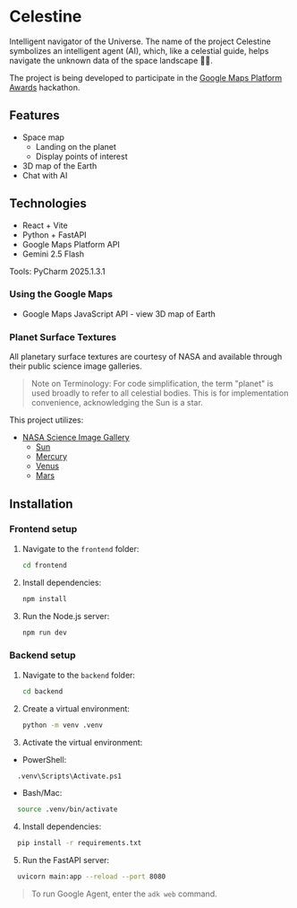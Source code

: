 # Celestine

Intelligent navigator of the Universe. The name of the project Celestine symbolizes an intelligent agent (AI), which, like a celestial guide, helps navigate the unknown data of the space landscape 🧑‍🚀.

The project is being developed to participate in the [Google Maps Platform Awards](https://devpost.com/software/celestine-rg16km) hackathon.

## Features

- Space map
  - Landing on the planet
  - Display points of interest
- 3D map of the Earth
- Chat with AI

## Technologies

- React + Vite
- Python + FastAPI
- Google Maps Platform API
- Gemini 2.5 Flash

Tools: PyCharm 2025.1.3.1

### Using the Google Maps

- Google Maps JavaScript API - view 3D map of Earth

### Planet Surface Textures

All planetary surface textures are courtesy of NASA and available through their public science image galleries.

> Note on Terminology: For code simplification, the term "planet" is used broadly to refer to all celestial bodies.
This is for implementation convenience, acknowledging the Sun is a star.

This project utilizes:

- [NASA Science Image Gallery](https://science.nasa.gov/gallery)
  - [Sun](https://science.nasa.gov/image-detail/amf-gsfc_20171208_archive_e001435/)
  - [Mercury](https://science.nasa.gov/image-detail/pia19422-mercury/)
  - [Venus](https://science.nasa.gov/image-detail/amf-ba0639bb-149b-4e6a-91c7-be0b928c7897/)
  - [Mars](https://science.nasa.gov/image-detail/amf-pia02653/)

## Installation

### Frontend setup

1. Navigate to the `frontend` folder:
    ```bash  
    cd frontend
    ```

2. Install dependencies:
    ```bash
    npm install
    ```

3. Run the Node.js server:
    ```bash
    npm run dev
    ```

### Backend setup

1. Navigate to the `backend` folder:
    ```bash  
    cd backend
    ```

2. Create a virtual environment:
    ```bash  
    python -m venv .venv 
    ```

3. Activate the virtual environment:
- PowerShell:
```bash  
  .venv\Scripts\Activate.ps1  
 ``` 
- Bash/Mac:
```bash  
  source .venv/bin/activate
  ```

4. Install dependencies:
```bash  
  pip install -r requirements.txt
 ``` 

5. Run the FastAPI server:
```bash  
  uvicorn main:app --reload --port 8080
 ``` 

> To run Google Agent, enter the `adk web` command.